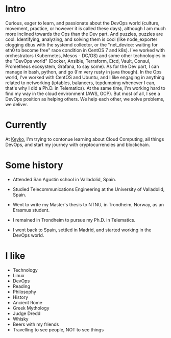 
# Intro

Curious, eager to learn, and passionate about the DevOps world (culture, movement, practice, or however it is called these days), although I am much more inclined towards the Ops than the Dev part. And puzzles, puzzles are cool. Identifying, analyzing, and solving them is cool (like node_exporter clogging dbus with the systemd collector, or the "net_device: waiting for eth0 to become free" race condition in CentOS 7 and k8s). I´ve worked with orchestrators (Kubernetes, Mesos - DC/OS) and some other technologies in the "DevOps world" (Docker, Ansible, Terraform, Etcd, Vault, Consul, Prometheus ecosystem, Grafana, to say some). As for the Dev part, I can manage in bash, python, and go (I'm very rusty in java though). In the Ops world, I've worked with CentOS and Ubuntu, and I like engaging in anything related to networking (iptables, balancers, tcpdumping whenever I can, that's why I did a Ph.D. in Telematics). At the same time, I'm working hard to find my way in the cloud environment (AWS, GCP). But most of all, I see a DevOps position as helping others. We help each other, we solve problems, we deliver.

# Currently

At [Keyko](https://keyko.io/), I'm trying to contonue learning about Cloud Computing, all things DevOps, and start my journey with cryptocurrencies and blockchain.

# Some history

- Attended San Agustín school in Valladolid, Spain.

- Studied Telecommunications Engineering at the University of Valladolid, Spain.

- Went to write my Master's thesis to NTNU, in Trondheim, Norway, as an Erasmus student.

- I remained in Trondheim to pursue my Ph.D. in Telematics.

- I went back to Spain, settled in Madrid, and started working in the DevOps world.

# I like

- Technology
- Linux
- DevOps
- Reading
- Philosophy
- History
- Ancient Rome
- Greek Mythology
- Judge Dredd
- Whisky
- Beers with my friends
- Travelling to see people, NOT to see things
